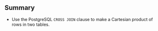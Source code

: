 ## Summary

- Use the PostgreSQL `CROSS JOIN` clause to make a Cartesian product of rows in two tables.